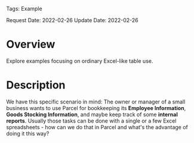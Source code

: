 Tags: Example

Request Date: 2022-02-26
Update Date: 2022-02-26

# Overview

Explore examples focusing on ordinary Excel-like table use.

# Description

We have this specific scenario in mind: The owner or manager of a small business wants to use Parcel for bookkeeping its **Employee Information**, **Goods Stocking Information**, and maybe keep track of some **internal reports**. Usually those tasks can be done with a single or a few Excel spreadsheets - how can we do that in Parcel and what's the advantage of doing it this way?